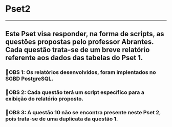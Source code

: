 # Pset2
---

## Este Pset visa responder, na forma de scripts, as questões propostas pelo professor Abrantes. Cada questão trata-se de um breve relatório referente aos dados das tabelas do Pset 1.

### 🔹OBS 1: Os relatórios desenvolvidos, foram implentados no SGBD PostgreSQL.
### 🔹OBS 2: Cada questão terá um script específico para a exibição do relatório proposto.
### 🔹OBS 3: A questão 10 não se encontra presente neste Pset 2, pois trata-se de uma duplicata da questão 1.


